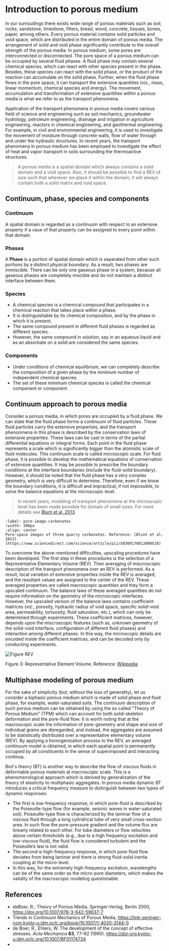 # Introduction to porous medium

<!-- markdownlint-disable MD041 MD013 MD033 MD012 -->

In our surroudings there exists wide range of porous materials such as soil, rocks, sandstone, limestone, filters, bread, wood, concrete, tissues, bones, paper, among others. Every porous material contains solid particles and void space, which are distributed in the entire domain of porous media. The arrangement of solid and void phase significantly contribute to the overall strength of the porous media. In porous medium, some pores are interconnected or disconnected. The pore space of a porous medium can be occupied by several fluid phases. A fluid phase may contain several chemical species, which can react with other species present in the phase. Besides, these species can react with the solid phase, or the product of the reaction can accumulate on the solid phase. Further, when the fluid phase flows in the pore space, it can transport the extensive quantities (viz., mass, linear momentum, chemical species and energy). The movement, accumulation and transformation of extensive quantities within a porous media is what we refer to as the transport phenomena.

Application of the transport phenomena in porous media covers various field of science and engineering such as soil mechanics, groundwater hydrology, petroleum engineering, drainage and irrigation in agriculture engineering, reactors in chemical engineering, and geothermal engineering. For example, in civil and environmental engineering, it is used to investigate the movement of moisture through concrete walls, flow of water through and under the hydraulic structures. In recent years, the transport phenomena in porous medium has been employed to investigate the effect of heat and vapor transport in soils surrounding the thermoactive structures.

> A porous media is a spatial domain which always contains a solid domain and a void space. Also, it should be possible to find a REV of size such that wherever we place it within the domain, it will always contain both a solid matrix and void space.

## Continuum, phase, species and components

### Continuum

A spatial domain is regarded as a continuum with respect to an extensive property if a vaue of that property can be assigned to every point within that domain.

### Phases

A **Phase** is a portion of spatial domain which is separated from other such portions by a distinct physical boundary. As a result, two phases are immiscible. There can be only one gaseous phase in a system, because all gaseous phases are completely miscible and do not maintain a distinct interface between them.

### Species

- A chemical species is a chemical compound that participates in a chemical reaction that takes place within a phase.
- It is distinguishable by its chemical composition, and by the phase in which it is present.
- The same compound present in different fluid phases is regarded as different species.
- However, the same compound in solution, say in an aqueous liquid and as an absorbate on a solid are considered the same species.

### Components

- Under conditions of chemical equilibrium, we can completely describe the composition of a given phase by the minimum number of independent chemical species.
- The set of these minimum chemical species is called the chemical component or component.

## Continuum approach to porous media

Consider a porous media, in which pores are occupied by a fluid phase. We can state that the fluid phase forms a continuum of fluid particles. These fluid particles carry the extensive properties, and the transport phenonmena in this phase is described by the conservation laws of extensive properties. These laws can be cast in terms of the partial differential equations or integral forms. Each point in the fluid phase represents a scale which is significantly bigger than the atomistic scale of fluid molecules. This continuum scale is called microscopic scale. For fluid phase, it is possible to develop the mathematical equations of conservation of extensive quantities. It may be possible to prescribe the boundary conditions at the interface boundaries (include the fluid-solid boundary). However, it should be noted that the fluid phase has a very complex geometry, which is very difficult to determine. Therefore, even if we know the boundary conditions, it is difficult and impractical, if not impossible, to solve the balance equations at the microscopic level.

> In recent years, modeling of transport phenomena at the microscopic level has been made possible for domain of small sizes. For more details see [Blunt et al. 2013](https://www.sciencedirect.com/science/article/pii/S0309170812000528).

```{figure} https://ars.els-cdn.com/content/image/1-s2.0-S0309170812000528-gr2.jpg
:label: pore-image-carbonates
:width: 500px
:align: center
Pore-space images of three quarry carbonates. Reference: [Blunt et al. 2013](https://www.sciencedirect.com/science/article/pii/S0309170812000528)
```

To overcome the above-mentioned difficulties, upscaling procedures have been developed. The first step in these procedures is the selection of a Representative Elementary Volume (REV). Then averaging of miscroscopic description of the transport phenomena over an REV is performed. As a result, local variation of extensive properties inside the REV is averaged, and the resultant values are assigned to the center of the REV. These averaged properties are called macroscopic quantities and they form a upscaled continuum. The balance laws of these averaged quantities do not require information on the geometry of the microscopic interfaces. However, the upscaled version of the balance laws contains coefficient matrices (viz., porosity, hydraulic radius of void space, specific solid-void area, permeability, tortuosity, fluid saturation, etc.), which can only be determined through experiments. These coefficient matrices, however, depends upon the miscroscopic features (such as, unknown geometry of the solid-void interface, configuration of different fluid phases) and interaction among different phases. In this way, the microscopic details are encoded inside the coefficient matrices, and can be decoded only by conducting experiments.

![Figure REV](https://upload.wikimedia.org/wikipedia/commons/1/16/Schematic_illustration_of_idealized_fiber_arrays_and_their_corresponding_unit_cells.png)

Figure 3: Representative Element Volume. Reference: [Wikipedia](https://en.wikipedia.org/wiki/Representative_elementary_volume)

## Multiphase modeling of porous medium

For the sake of simplicity (but, without the loss of generality), let us consider a biphasic porous medium which is made of solid phase and fluid phase, for example, water-saturated soils. The continuum description of such porous medium can be obtained by using the so called "Theory of Porous Medium" (TPM) which can account for both solid-skeleton deformation and the pore-fluid flow. It is worth noting that at the macroscopic scale the information of pore-geometry and shape and size of individual grains are disregarded, and instead, the aggregates are assumed to be statistically distributed over a representative elementary volume (REV). By applying a homogenization process to the REV, an averaged continuum model is obtained, in which each spatial point is permanently occupied by all constituents in the sense of superimposed and interacting continua.

Biot's theory (BT) is another way to describe the flow of viscous fluids in deformable porous materials at macroscopic scale. This is a phenomenological approach which is derived by generalization of the theory of elasticity to multiphasic aggregates. In porous media dynamic BT introduces a critical frequency measure to distinguish between two types of dynamic responses:
- The first is low-frequency response, in which pore-fluid is described by the Poiseuille-type flow (for example, seismic waves in water-saturated soil). Poiseuille-type flow is characterized by the laminar flow of a viscous fluid through a long cylindrical tube of very small cross-section area. In such flow the pore-pressure gradient and the volume flux are linearly related to each other. For tube diameters or flow velocities above certain thresholds (e.g., due to a high frequency excitation and low-viscous fluid), the fluid flow is considered turbulent and the Poiseuille’s law is not valid.
- The second is high-frequency response, in which pore-fluid flow deviates from being laminar and there is strong fluid-solid inertia coupling at the micro-level.
- In this way, for the extremely high-frequency excitation, wavelengths can be of the same order as the micro-pore diameters, which makes the validity of the macroscopic modeling questionable.


## References

- deBoer, R.: Theory of Porous Media. Springer-Verlag, Berlin 2000, https://doi.org/10.1007/978-3-642-59637-7
- Trends in Continuum Mechanics of Porous Media, https://link-springer-com.kyoto-u.idm.oclc.org/book/10.1007/1-4020-3144-0
- de Boer, R., Ehlers, W. The development of the concept of effective stresses. _Acta Mechanica_ **83**, 77–92 (1990). https://doi-org.kyoto-u.idm.oclc.org/10.1007/BF01174734
- 
